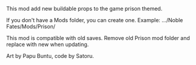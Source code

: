 This mod add new buildable props to the game prison themed.

If you don't have a Mods folder, you can create one.
Example: .../Noble Fates/Mods/Prison/

This mod is compatible with old saves. Remove old Prison mod folder and replace with new when updating.

Art by Papu Buntu, code by Satoru.
